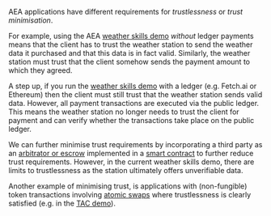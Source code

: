 AEA applications have different requirements for _trustlessness_ or _trust minimisation_.

For example, using the AEA <a href="../weather-skills/">weather skills demo</a> _without_ ledger payments means that the client has to trust the weather station to send the weather data it purchased and that this data is in fact valid. Similarly, the weather station must trust that the client somehow sends the payment amount to which they agreed.

A step up, if you run the <a href="../weather-skills/">weather skills demo</a> with a ledger (e.g. Fetch.ai or Ethereum) then the client must still trust that the weather station sends valid data. However, all payment transactions are executed via the public ledger. This means the weather station no longer needs to trust the client for payment and can verify whether the transactions take place on the public ledger.

We can further minimise trust requirements by incorporating a third party as an <a href="https://en.wikipedia.org/wiki/Escrow" target="_blank">arbitrator or escrow</a> implemented in a <a href="https://en.wikipedia.org/wiki/Smart_contract" target="_blank">smart contract</a> to further reduce trust requirements. However, in the current weather skills demo, there are limits to trustlessness as the station ultimately offers unverifiable data.

Another example of minimising trust, is applications with (non-fungible) token transactions involving <a href="https://dl.acm.org/doi/10.1145/3212734.3212736" target="_blank">atomic swaps</a> where trustlessness is clearly satisfied (e.g. in the <a href="../tac-skills-contract/">TAC demo</a>).
